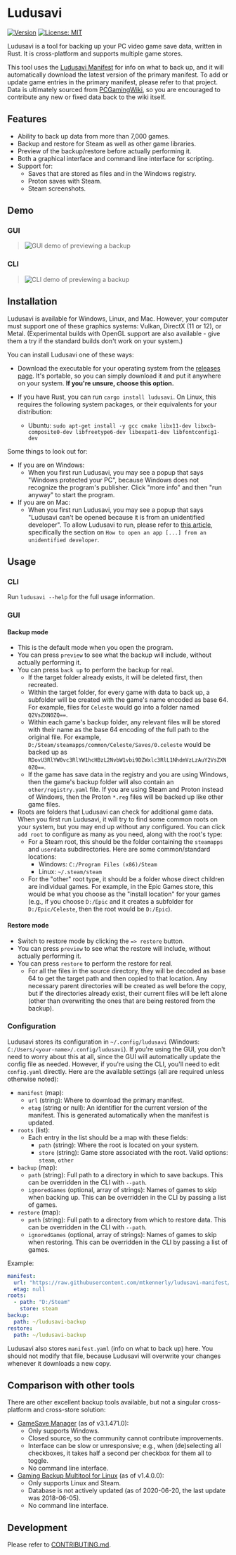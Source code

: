 # Ludusavi
[![Version](https://img.shields.io/crates/v/ludusavi)](https://crates.io/crates/ludusavi)
[![License: MIT](https://img.shields.io/badge/license-MIT-yellow.svg)](https://opensource.org/licenses/MIT)

Ludusavi is a tool for backing up your PC video game save data, written in Rust.
It is cross-platform and supports multiple game stores.

This tool uses the [Ludusavi Manifest](https://github.com/mtkennerly/ludusavi-manifest)
for info on what to back up, and it will automatically download the latest version of
the primary manifest. To add or update game entries in the primary manifest, please refer
to that project. Data is ultimately sourced from [PCGamingWiki](https://www.pcgamingwiki.com/wiki/Home),
so you are encouraged to contribute any new or fixed data back to the wiki itself.

## Features
* Ability to back up data from more than 7,000 games.
* Backup and restore for Steam as well as other game libraries.
* Preview of the backup/restore before actually performing it.
* Both a graphical interface and command line interface for scripting.
* Support for:
  * Saves that are stored as files and in the Windows registry.
  * Proton saves with Steam.
  * Steam screenshots.

## Demo
### GUI
> ![GUI demo of previewing a backup](docs/demo-gui.gif)

### CLI
> ![CLI demo of previewing a backup](docs/demo-cli.gif)

## Installation
Ludusavi is available for Windows, Linux, and Mac. However, your computer must
support one of these graphics systems: Vulkan, DirectX (11 or 12), or Metal.
(Experimental builds with OpenGL support are also available - give them a try
if the standard builds don't work on your system.)

You can install Ludusavi one of these ways:

* Download the executable for your operating system from the
  [releases page](https://github.com/mtkennerly/ludusavi/releases).
  It's portable, so you can simply download it and put it anywhere
  on your system.
  **If you're unsure, choose this option.**

* If you have Rust, you can run `cargo install ludusavi`. On Linux, this requires
  the following system packages, or their equivalents for your distribution:
    * Ubuntu: `sudo apt-get install -y gcc cmake libx11-dev libxcb-composite0-dev libfreetype6-dev libexpat1-dev libfontconfig1-dev`

Some things to look out for:

* If you are on Windows:
  * When you first run Ludusavi, you may see a popup that says
    "Windows protected your PC", because Windows does not recognize the program's
    publisher. Click "more info" and then "run anyway" to start the program.
* If you are on Mac:
  * When you first run Ludusavi, you may see a popup that says
    "Ludusavi can't be opened because it is from an unidentified developer".
    To allow Ludusavi to run, please refer to [this article](https://support.apple.com/en-us/HT202491),
    specifically the section on `How to open an app [...] from an unidentified developer`.

## Usage
### CLI
Run `ludusavi --help` for the full usage information.

### GUI
#### Backup mode
* This is the default mode when you open the program.
* You can press `preview` to see what the backup will include,
  without actually performing it.
* You can press `back up` to perform the backup for real.
  * If the target folder already exists, it will be deleted first,
    then recreated.
  * Within the target folder, for every game with data to back up,
    a subfolder will be created with the game's name encoded as base 64.
    For example, files for `Celeste` would go into a folder named `Q2VsZXN0ZQ==`.
  * Within each game's backup folder, any relevant files will be stored with
    their name as the base 64 encoding of the full path to the original file.
    For example, `D:/Steam/steamapps/common/Celeste/Saves/0.celeste` would be
    backed up as `RDovU3RlYW0vc3RlYW1hcHBzL2NvbW1vbi9DZWxlc3RlL1NhdmVzLzAuY2VsZXN0ZQ==`.
  * If the game has save data in the registry and you are using Windows, then
    the game's backup folder will also contain an `other/registry.yaml` file.
    If you are using Steam and Proton instead of Windows, then the Proton `*.reg`
    files will be backed up like other game files.
* Roots are folders that Ludusavi can check for additional game data. When you
  first run Ludusavi, it will try to find some common roots on your system, but
  you may end up without any configured. You can click `add root` to configure
  as many as you need, along with the root's type:
  * For a Steam root, this should be the folder containing the `steamapps` and
    `userdata` subdirectories. Here are some common/standard locations:
    * Windows: `C:/Program Files (x86)/Steam`
    * Linux: `~/.steam/steam`
  * For the "other" root type, it should be a folder whose direct children are
    individual games. For example, in the Epic Games store, this would be
    what you choose as the "install location" for your games (e.g., if you choose
    `D:/Epic` and it creates a subfolder for `D:/Epic/Celeste`, then the root
    would be `D:/Epic`).

#### Restore mode
* Switch to restore mode by clicking the `=> restore` button.
* You can press `preview` to see what the restore will include,
  without actually performing it.
* You can press `restore` to perform the restore for real.
  * For all the files in the source directory, they will be decoded as base 64
    to get the target path and then copied to that location. Any necessary
    parent directories will be created as well before the copy, but if the
    directories already exist, their current files will be left alone (other
    than overwriting the ones that are being restored from the backup).

### Configuration
Ludusavi stores its configuration in `~/.config/ludusavi` (Windows: `C:/Users/<your-name>/.config/ludusavi`).
If you're using the GUI, you don't need to worry about this at all,
since the GUI will automatically update the config file as needed.
However, if you're using the CLI, you'll need to edit `config.yaml` directly.
Here are the available settings (all are required unless otherwise noted):

* `manifest` (map):
  * `url` (string): Where to download the primary manifest.
  * `etag` (string or null): An identifier for the current version of the manifest.
    This is generated automatically when the manifest is updated.
* `roots` (list):
  * Each entry in the list should be a map with these fields:
    * `path` (string): Where the root is located on your system.
    * `store` (string): Game store associated with the root.
      Valid options: `steam`, `other`
* `backup` (map):
  * `path` (string): Full path to a directory in which to save backups.
    This can be overridden in the CLI with `--path`.
  * `ignoredGames` (optional, array of strings): Names of games to skip when backing up.
    This can be overridden in the CLI by passing a list of games.
* `restore` (map):
  * `path` (string): Full path to a directory from which to restore data.
    This can be overridden in the CLI with `--path`.
  * `ignoredGames` (optional, array of strings): Names of games to skip when restoring.
    This can be overridden in the CLI by passing a list of games.

Example:

```yaml
manifest:
  url: "https://raw.githubusercontent.com/mtkennerly/ludusavi-manifest/master/data/manifest.yaml"
  etag: null
roots:
  - path: "D:/Steam"
    store: steam
backup:
  path: ~/ludusavi-backup
restore:
  path: ~/ludusavi-backup
```

Ludusavi also stores `manifest.yaml` (info on what to back up) here.
You should not modify that file, because Ludusavi will overwrite your changes
whenever it downloads a new copy.

## Comparison with other tools
There are other excellent backup tools available, but not a singular
cross-platform and cross-store solution:

* [GameSave Manager](https://www.gamesave-manager.com) (as of v3.1.471.0):
  * Only supports Windows.
  * Closed source, so the community cannot contribute improvements.
  * Interface can be slow or unresponsive; e.g., when (de)selecting all checkboxes,
    it takes half a second per checkbox for them all to toggle.
  * No command line interface.
* [Gaming Backup Multitool for Linux](https://supremesonicbrazil.gitlab.io/gbml-web) (as of v1.4.0.0):
  * Only supports Linux and Steam.
  * Database is not actively updated (as of 2020-06-20, the last update was 2018-06-05).
  * No command line interface.

## Development
Please refer to [CONTRIBUTING.md](./CONTRIBUTING.md).
